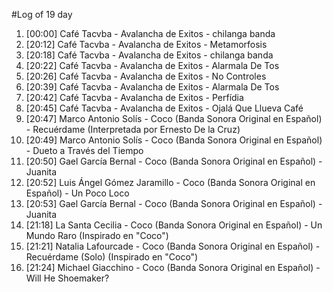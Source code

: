 #Log of 19 day

1. [00:00] Café Tacvba - Avalancha de Exitos - chilanga banda
1. [20:12] Café Tacvba - Avalancha de Exitos - Metamorfosis
1. [20:18] Café Tacvba - Avalancha de Exitos - chilanga banda
1. [20:22] Café Tacvba - Avalancha de Exitos - Alarmala De Tos
1. [20:26] Café Tacvba - Avalancha de Exitos - No Controles
1. [20:39] Café Tacvba - Avalancha de Exitos - Alarmala De Tos
1. [20:42] Café Tacvba - Avalancha de Exitos - Perfídia
1. [20:45] Café Tacvba - Avalancha de Exitos - Ojalá Que Llueva Café
1. [20:47] Marco Antonio Solís - Coco (Banda Sonora Original en Español) - Recuérdame (Interpretada por Ernesto De la Cruz)
1. [20:49] Marco Antonio Solís - Coco (Banda Sonora Original en Español) - Dueto a Través del Tiempo
1. [20:50] Gael García Bernal - Coco (Banda Sonora Original en Español) - Juanita
1. [20:52] Luis Ángel Gómez Jaramillo - Coco (Banda Sonora Original en Español) - Un Poco Loco
1. [20:53] Gael García Bernal - Coco (Banda Sonora Original en Español) - Juanita
1. [21:18] La Santa Cecilia - Coco (Banda Sonora Original en Español) - Un Mundo Raro (Inspirado en "Coco")
1. [21:21] Natalia Lafourcade - Coco (Banda Sonora Original en Español) - Recuérdame (Solo) (Inspirado en "Coco")
1. [21:24] Michael Giacchino - Coco (Banda Sonora Original en Español) - Will He Shoemaker?
